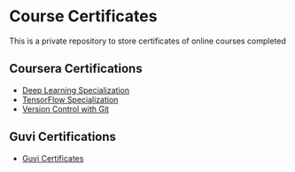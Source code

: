 # Course Certificates
This is a private repository to store certificates of online courses completed
## Coursera Certifications
 - [Deep Learning Specialization](./coursera/Deep%20Learning%20Specialization)
 - [TensorFlow Specialization](./coursera/TensorFlow%20in%20Practice%20Specialization)
 - [Version Control with Git](./coursera/Version%20Control%20with%20Git.pdf)
## Guvi Certifications
 - [Guvi Certificates](./guvi/)

